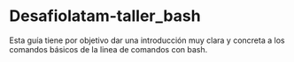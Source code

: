 # Desafiolatam-taller_bash
Esta guía tiene por objetivo dar una introducción muy clara y concreta a los comandos básicos de la linea de comandos con bash.
